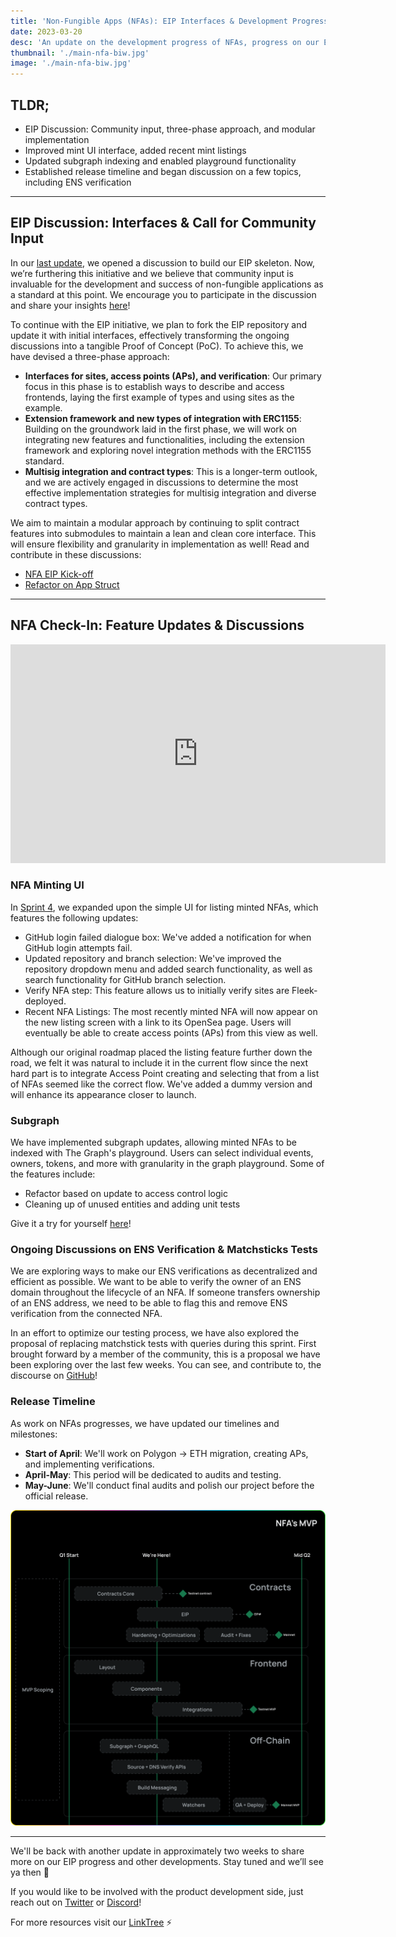 ```yaml
---
title: 'Non-Fungible Apps (NFAs): EIP Interfaces & Development Progress'
date: 2023-03-20
desc: 'An update on the development progress of NFAs, progress on our EIP Discussion, refined minting UI, and more!'
thumbnail: './main-nfa-biw.jpg'
image: './main-nfa-biw.jpg'
---
```


## TLDR;

- EIP Discussion: Community input, three-phase approach, and modular implementation
- Improved mint UI interface, added recent mint listings
- Updated subgraph indexing and enabled playground functionality
- Established release timeline and began discussion on a few topics, including ENS verification

---

## EIP Discussion: Interfaces & Call for Community Input

In our [last update](https://blog.fleek.xyz/post/nfa-minting-flow-eip-kickoff/), we opened a discussion to build our EIP skeleton. Now, we’re furthering this initiative and we believe that community input is invaluable for the development and success of non-fungible applications as a standard at this point. We encourage you to participate in the discussion and share your insights [here](https://github.com/fleekxyz/non-fungible-apps/discussions/158)!

To continue with the EIP initiative, we plan to fork the EIP repository and update it with initial interfaces, effectively transforming the ongoing discussions into a tangible Proof of Concept (PoC). To achieve this, we have devised a three-phase approach:

- **Interfaces for sites, access points (APs), and verification**: Our primary focus in this phase is to establish ways to describe and access frontends, laying the first example of types and using sites as the example.
- **Extension framework and new types of integration with ERC1155**: Building on the groundwork laid in the first phase, we will work on integrating new features and functionalities, including the extension framework and exploring novel integration methods with the ERC1155 standard.
- **Multisig integration and contract types**: This is a longer-term outlook, and we are actively engaged in discussions to determine the most effective implementation strategies for multisig integration and diverse contract types.

We aim to maintain a modular approach by continuing to split contract features into submodules to maintain a lean and clean core interface. This will ensure flexibility and granularity in implementation as well! Read and contribute in these discussions:

- [NFA EIP Kick-off](https://github.com/fleekxyz/non-fungible-apps/discussions/158)
- [Refactor on App Struct](https://github.com/fleekxyz/non-fungible-apps/discussions/163)

---

## NFA Check-In: Feature Updates & Discussions

<iframe width="600" height="350" src="https://www.youtube.com/embed/cRArN9ZK7hY" title="YouTube video player" frameborder="0" allow="accelerometer; autoplay; clipboard-write; encrypted-media; gyroscope; picture-in-picture; web-share" allowfullscreen></iframe>

### NFA Minting UI

In [Sprint 4](https://github.com/fleekxyz/non-fungible-apps/releases/tag/v0.0.4), we expanded upon the simple UI for listing minted NFAs, which features the following updates:

- GitHub login failed dialogue box: We've added a notification for when GitHub login attempts fail.
- Updated repository and branch selection: We've improved the repository dropdown menu and added search functionality, as well as search functionality for GitHub branch selection.
- Verify NFA step: This feature allows us to initially verify sites are Fleek-deployed.
- Recent NFA Listings: The most recently minted NFA will now appear on the new listing screen with a link to its OpenSea page. Users will eventually be able to create access points (APs) from this view as well.

Although our original roadmap placed the listing feature further down the road, we felt it was natural to include it in the current flow since the next hard part is to integrate Access Point creating and selecting that from a list of NFAs seemed like the correct flow. We've added a dummy version and will enhance its appearance closer to launch.

### Subgraph

We have implemented subgraph updates, allowing minted NFAs to be indexed with The Graph's playground. Users can select individual events, owners, tokens, and more with granularity in the graph playground. Some of the features include:

- Refactor based on update to access control logic
- Cleaning up of unused entities and adding unit tests

Give it a try for yourself [here](https://thegraph.com/hosted-service/subgraph/emperororokusaki/flk-test-subgraph)!

### Ongoing Discussions on ENS Verification & Matchsticks Tests

We are exploring ways to make our ENS verifications as decentralized and efficient as possible. We want to be able to verify the owner of an ENS domain throughout the lifecycle of an NFA. If someone transfers ownership of an ENS address, we need to be able to flag this and remove ENS verification from the connected NFA.

In an effort to optimize our testing process, we have also explored the proposal of replacing matchstick tests with queries during this sprint. First brought forward by a member of the community, this is a proposal we have been exploring over the last few weeks. You can see, and contribute to, the discourse on [GitHub](https://github.com/fleekxyz/non-fungible-apps/discussions/168)!

### Release Timeline

As work on NFAs progresses, we have updated our timelines and milestones:

- **Start of April**: We'll work on Polygon → ETH migration, creating APs, and implementing verifications.
- **April-May**: This period will be dedicated to audits and testing.
- **May-June**: We'll conduct final audits and polish our project before the official release.

![](./nfa-roadmap-mar-20.png)

---

We'll be back with another update in approximately two weeks to share more on our EIP progress and other developments. Stay tuned and we’ll see ya then 👋

If you would like to be involved with the product development side, just reach out on [Twitter](https://twitter.com/fleek_net) or [Discord](https://discord.gg/fleek)!

For more resources visit our [LinkTree](https://linktr.ee/fleek) ⚡
